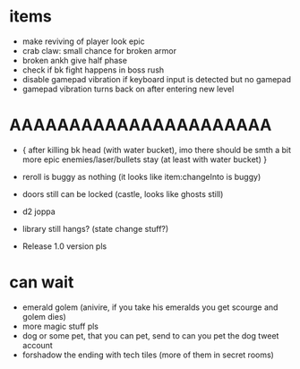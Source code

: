 # items

* make reviving of player look epic
* crab claw: small chance for broken armor
* broken ankh give half phase
* check if bk fight happens in boss rush
* disable gamepad vibration if keyboard input is detected but no gamepad
* gamepad vibration turns back on after entering new level

# AAAAAAAAAAAAAAAAAAAAAA

* {
 after killing bk head (with water bucket), imo there should be smth a bit more epic
 enemies/laser/bullets stay (at least with water bucket)
}

* reroll is buggy as nothing (it looks like item:changeInto is buggy)

* doors still can be locked (castle, looks like ghosts still)
* d2 joppa
* library still hangs? (state change stuff?)
* Release 1.0 version pls

# can wait

* emerald golem (anivire, if you take his emeralds you get scourge and golem dies)
* more magic stuff pls
* dog or some pet, that you can pet, send to can you pet the dog tweet account
* forshadow the ending with tech tiles (more of them in secret rooms)